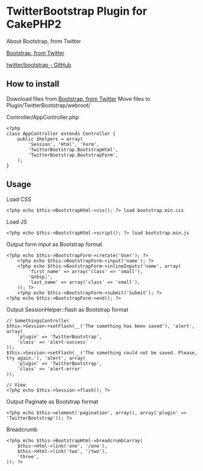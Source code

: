 TwitterBootstrap Plugin for CakePHP2
====================================

About Bootstrap, from Twitter

[Bootstrap, from Twitter](http://twitter.github.com/bootstrap/)

[twitter/bootstrap - GitHub](https://github.com/twitter/bootstrap)

How to install
--------------

Download files from [Bootstrap, from Twitter](http://twitter.github.com/bootstrap/)
Move files to Plugin/TwitterBootstrap/webroot/

Controller/AppController.php

	<?php
	class AppController extends Controller {
		public $helpers = array(
			'Session', 'Html', 'Form',
			'TwitterBootstrap.BootstrapHtml',
			'TwitterBootstrap.BootstrapForm',
		);
	}

Usage
-----

Load CSS

	<?php echo $this->BootstrapHtml->css(); ?> load bootstrap.min.css

Load JS

	<?php echo $this->BootstrapHtml->script(); ?> load bootstrap.min.js

Output form input as Bootstrap format

	<?php echo $this->BootstrapForm->cretate('User'); ?>
		<?php echo $this->BootstrapForm->input('name'); ?>
		<?php echo $this->BootstrapForm->inlineInputs('name', array(
			'first_name' => array('class' => 'small'),
			'&nbsp;',
			'last_name' => array('class' => 'small'),
		)); ?>
		<?php echo $this->BootstrapForm->submit('Submit'); ?>
	<?php echo $this->BootstrapForm->end(); ?>

Output SessionHelper::flash as Bootstrap format

	// SomethingsController
	$this->Session->setFlash(__('The something has been saved'), 'alert', array(
		'plugin' => 'TwitterBootstrap',
		'class' => 'alert-success'
	));
	$this->Session->setFlash(__('The something could not be saved. Please, try again.'), 'alert', array(
		'plugin' => 'TwitterBootstrap',
		'class' => 'alert-error'
	));

	// View
	<?php echo $this->Session->flash(); ?>

Output Paginate as Bootstrap format

	<?php echo $this->element('pagination', array(), array('plugin' => 'TwitterBootstrap')); ?>

Breadcrumb

	<?php echo $this->BootstrapHtml->breadcrumb(array(
		$this->Html->link('one', '/one'),
		$this->Html->link('two', '/two'),
		'three',
	)); ?>